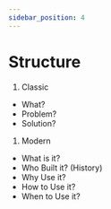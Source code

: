 ```yaml
---
sidebar_position: 4
---
```


# Structure

1. Classic

- What?
- Problem?
- Solution?

1. Modern

- What is it?
- Who Built it? (History)
- Why Use it?
- How to Use it?
- When to Use it?
